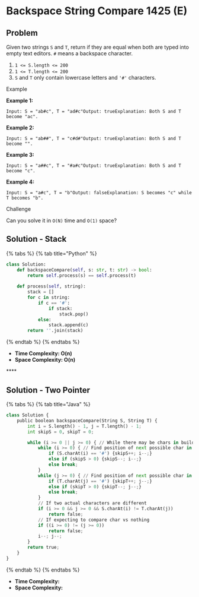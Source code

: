 # Backspace String Compare 1425 \(E\)

## Problem

Given two strings `S` and `T`, return if they are equal when both are typed into empty text editors. `#` means a backspace character.

1. `1 <= S.length <= 200`
2. `1 <= T.length <= 200`
3. `S` and `T` only contain lowercase letters and `'#'` characters.

Example

**Example 1:**

```text
Input: S = "ab#c", T = "ad#c"Output: trueExplanation: Both S and T become "ac".
```

**Example 2:**

```text
Input: S = "ab##", T = "c#d#"Output: trueExplanation: Both S and T become "".
```

**Example 3:**

```text
Input: S = "a##c", T = "#a#c"Output: trueExplanation: Both S and T become "c".
```

**Example 4:**

```text
Input: S = "a#c", T = "b"Output: falseExplanation: S becomes "c" while T becomes "b".
```

Challenge

Can you solve it in `O(N)` time and `O(1)` space?

## Solution - Stack

{% tabs %}
{% tab title="Python" %}
```python
class Solution:
    def backspaceCompare(self, s: str, t: str) -> bool:        
        return self.process(s) == self.process(t)
    
    def process(self, string):
        stack = []
        for c in string:
            if c == '#':
                if stack:
                    stack.pop()
            else:
                stack.append(c)
        return ''.join(stack)
```
{% endtab %}
{% endtabs %}

* **Time Complexity: O\(n\)**
* **Space Complexity:  O\(n\)**

\*\*\*\*

## Solution - Two Pointer

{% tabs %}
{% tab title="Java" %}
```python
class Solution {
    public boolean backspaceCompare(String S, String T) {
        int i = S.length() - 1, j = T.length() - 1;
        int skipS = 0, skipT = 0;

        while (i >= 0 || j >= 0) { // While there may be chars in build(S) or build (T)
            while (i >= 0) { // Find position of next possible char in build(S)
                if (S.charAt(i) == '#') {skipS++; i--;}
                else if (skipS > 0) {skipS--; i--;}
                else break;
            }
            while (j >= 0) { // Find position of next possible char in build(T)
                if (T.charAt(j) == '#') {skipT++; j--;}
                else if (skipT > 0) {skipT--; j--;}
                else break;
            }
            // If two actual characters are different
            if (i >= 0 && j >= 0 && S.charAt(i) != T.charAt(j))
                return false;
            // If expecting to compare char vs nothing
            if ((i >= 0) != (j >= 0))
                return false;
            i--; j--;
        }
        return true;
    }
}
```
{% endtab %}
{% endtabs %}

* **Time Complexity:**
* **Space Complexity:** 

